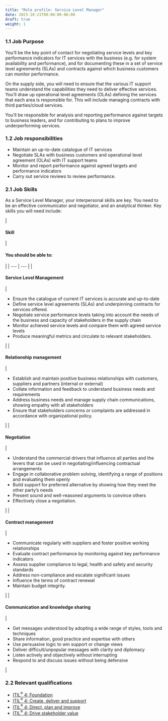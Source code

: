 ```yaml
---
title: "Role profile: Service Level Manager"
date: 2023-10-21T00:00:00-06:00
draft: true
weight: 1
---
```


### 1.1 Job Purpose

You’ll be the key point of contact for negotiating service levels and key performance indicators for IT services with the business (e.g. for system availability and performance), and for documenting these in a set of service level agreements (SLAs) and contracts against which business customers can monitor performance.

On the supply side, you will need to ensure that the various IT support teams understand the capabilities they need to deliver effective services. You’ll draw up operational level agreements (OLAs) defining the services that each area is responsible for. This will include managing contracts with third parties/cloud services.

You’ll be responsible for analysis and reporting performance against targets to business leaders, and for contributing to plans to improve underperforming services.

### 1.2 Job responsibilities

* Maintain an up-to-date catalogue of IT services
* Negotiate SLAs with business customers and operational level agreement (OLAs) with IT support teams
* Monitor and report performance against agreed targets and performance indicators
* Carry out service reviews to review performance.

### 2.1 Job Skills

As a Service Level Manager, your interpersonal skills are key. You need to be an effective communicator and negotiator, and an analytical thinker. Key skills you will need include:

| 
#### **Skill**

 | 

#### **You should be able to:**

 |
| --- | --- |
| 

#### **Service Level Management**

 | 

* Ensure the catalogue of current IT services is accurate and up-to-date
* Define service level agreements (SLAs) and underpinning contracts for services offered.
* Negotiate service performance levels taking into account the needs of the business and capacity of stakeholders in the supply chain
* Monitor achieved service levels and compare them with agreed service levels
* Produce meaningful metrics and circulate to relevant stakeholders.

 |
| 

#### **Relationship management**

 | 

* Establish and maintain positive business relationships with customers, suppliers and partners (internal or external)
* Collate information and feedback to understand business needs and requirements
* Address business needs and manage supply chain communications, showing empathy with all stakeholders
* Ensure that stakeholders concerns or complaints are addressed in accordance with organizational policy.

 |
| 

#### **Negotiation**

 | 

* Understand the commercial drivers that influence all parties and the levers that can be used in negotiating/influencing contractual arrangements
* Engage in collaborative problem solving, identifying a range of positions and evaluating them openly
* Build support for preferred alternative by showing how they meet the other party’s needs
* Present sound and well-reasoned arguments to convince others
* Effectively close a negotiation.

 |
| 

#### **Contract management**

 | 

* Communicate regularly with suppliers and foster positive working relationships
* Evaluate contract performance by monitoring against key performance indicators
* Assess supplier compliance to legal, health and safety and security standards
* Address non-compliance and escalate significant issues
* Influence the terms of contract renewal
* Maintain budget integrity.

 |
| 

#### **Communication and knowledge sharing**

 | 

* Get messages understood by adopting a wide range of styles, tools and techniques
* Share information, good practice and expertise with others
* Use persuasive logic to win support or change views
* Deliver difficult/unpopular messages with clarity and diplomacy
* Listen actively and objectively without interrupting
* Respond to and discuss issues without being defensive

 |

### 2.2 Relevant qualifications

* [ITIL<sup>®</sup> 4: Foundation](https://www.axelos.com/certifications/itil-service-management/itil-4-foundation)
* [ITIL<sup>®</sup> 4: Create, deliver and support](https://www.axelos.com/certifications/itil-service-management/managing-professional/create-deliver-and-support)
* [ITIL<sup>®</sup> 4: Direct, plan and improve](https://www.axelos.com/certifications/itil-service-management/managing-professional/direct-plan-and-improve)
* [ITIL<sup>®</sup> 4: Drive stakeholder value](https://www.axelos.com/certifications/itil-service-management/managing-professional/drive-stakeholder-value)

